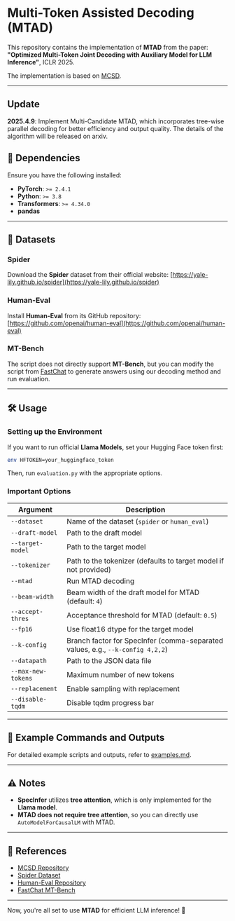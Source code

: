 # Multi-Token Assisted Decoding (MTAD)

This repository contains the implementation of **MTAD** from the paper:
**"Optimized Multi-Token Joint Decoding with Auxiliary Model for LLM Inference"**, ICLR 2025.

The implementation is based on [MCSD](https://github.com/NJUNLP/MCSD).

---

## Update

**2025.4.9**: Implement Multi-Candidate MTAD, which incorporates tree-wise parallel decoding for better efficiency and output quality. The details of the algorithm will be released on arxiv. 

## 🚀 Dependencies
Ensure you have the following installed:

- **PyTorch**: `>= 2.4.1`
- **Python**: `>= 3.8`
- **Transformers**: `>= 4.34.0`
- **pandas**

---

## 📂 Datasets

### Spider
Download the **Spider** dataset from their official website:
[https://yale-lily.github.io/spider](https://yale-lily.github.io/spider)

### Human-Eval
Install **Human-Eval** from its GitHub repository:
[https://github.com/openai/human-eval](https://github.com/openai/human-eval)

### MT-Bench
The script does not directly support **MT-Bench**, but you can modify the script from [FastChat](https://github.com/lm-sys/FastChat/blob/main/fastchat/llm_judge/gen_model_answer.py) to generate answers using our decoding method and run evaluation.

---

## 🛠 Usage

### Setting up the Environment
If you want to run official **Llama Models**, set your Hugging Face token first:
```sh
env HFTOKEN=your_huggingface_token
```
Then, run `evaluation.py` with the appropriate options.

### Important Options

| Argument | Description |
|----------|-------------|
| `--dataset` | Name of the dataset (`spider` or `human_eval`) |
| `--draft-model` | Path to the draft model |
| `--target-model` | Path to the target model |
| `--tokenizer` | Path to the tokenizer (defaults to target model if not provided) |
| `--mtad` | Run MTAD decoding |
| `--beam-width` | Beam width of the draft model for MTAD (default: `4`) |
| `--accept-thres` | Acceptance threshold for MTAD (default: `0.5`) |
| `--fp16` | Use float16 dtype for the target model |
| `--k-config` | Branch factor for SpecInfer (comma-separated values, e.g., `--k-config 4,2,2`) |
| `--datapath` | Path to the JSON data file |
| `--max-new-tokens` | Maximum number of new tokens |
| `--replacement` | Enable sampling with replacement |
| `--disable-tqdm` | Disable tqdm progress bar |

---

## 📌 Example Commands and Outputs

For detailed example scripts and outputs, refer to [examples.md](examples.md).

---

## ⚠️ Notes
- **SpecInfer** utilizes **tree attention**, which is only implemented for the **Llama model**.
- **MTAD does not require tree attention**, so you can directly use `AutoModelForCausalLM` with MTAD.

---

## 🔗 References
- [MCSD Repository](https://github.com/NJUNLP/MCSD)
- [Spider Dataset](https://yale-lily.github.io/spider)
- [Human-Eval Repository](https://github.com/openai/human-eval)
- [FastChat MT-Bench](https://github.com/lm-sys/FastChat/blob/main/fastchat/llm_judge/gen_model_answer.py)

---

Now, you're all set to use **MTAD** for efficient LLM inference! 🚀

